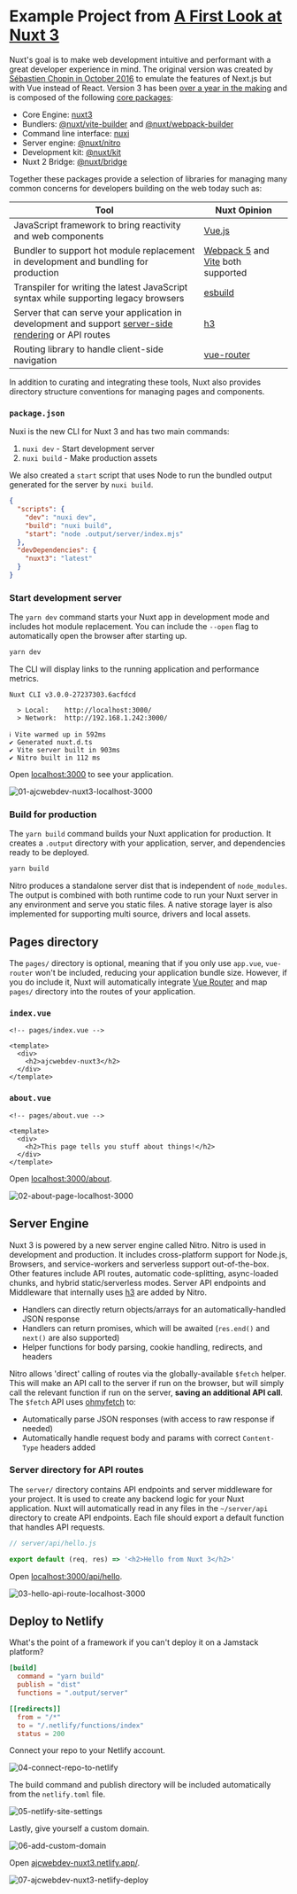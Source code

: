 # Example Project from [A First Look at Nuxt 3](https://dev.to/ajcwebdev/a-first-look-at-nuxt-3-1769)

Nuxt's goal is to make web development intuitive and performant with a great developer experience in mind. The original version was created by [Sébastien Chopin in October 2016](https://github.com/nuxt/nuxt.js/commit/0072ed31da6ce39d21046e05898f956cff190390) to emulate the features of Next.js but with Vue instead of React. Version 3 has been [over a year in the making](https://nuxtjs.org/announcements/nuxt3-beta/) and is composed of the following [core packages](https://github.com/nuxt/framework/tree/main/packages):

- Core Engine: [nuxt3](https://github.com/nuxt/framework/tree/main/packages/nuxt3)
- Bundlers: [@nuxt/vite-builder](https://github.com/nuxt/framework/tree/main/packages/vite) and [@nuxt/webpack-builder](https://github.com/nuxt/framework/tree/main/packages/webpack)
- Command line interface: [nuxi](https://github.com/nuxt/framework/tree/main/packages/nuxi)
- Server engine: [@nuxt/nitro](https://github.com/nuxt/framework/tree/main/packages/nitro)
- Development kit: [@nuxt/kit](https://github.com/nuxt/framework/tree/main/packages/kit)
- Nuxt 2 Bridge: [@nuxt/bridge](https://github.com/nuxt/framework/tree/main/packages/bridge)

Together these packages provide a selection of libraries for managing many common concerns for developers building on the web today such as:

|Tool|Nuxt Opinion|
|----|------------|
|JavaScript framework to bring reactivity and web components|[Vue.js](https://v3.vuejs.org)|
|Bundler to support hot module replacement in development and bundling for production|[Webpack 5](https://webpack.js.org/) and [Vite](https://vitejs.dev/) both supported|
|Transpiler for writing the latest JavaScript syntax while supporting legacy browsers|[esbuild](https://esbuild.github.io)|
|Server that can serve your application in development and support [server-side rendering](https://v3.vuejs.org/guide/ssr/introduction.html#what-is-server-side-rendering-ssr) or API routes|[h3](https://github.com/unjs/h3)|
|Routing library to handle client-side navigation|[vue-router](https://next.router.vuejs.org)|

In addition to curating and integrating these tools, Nuxt also provides directory structure conventions for managing pages and components.

### `package.json`

Nuxi is the new CLI for Nuxt 3 and has two main commands:
1. `nuxi dev` - Start development server
2. `nuxi build` - Make production assets

We also created a `start` script that uses Node to run the bundled output generated for the server by `nuxi build`.

```json
{
  "scripts": {
    "dev": "nuxi dev",
    "build": "nuxi build",
    "start": "node .output/server/index.mjs"
  },
  "devDependencies": {
    "nuxt3": "latest"
  }
}
```

### Start development server

The `yarn dev` command starts your Nuxt app in development mode and includes hot module replacement. You can include the `--open` flag to automatically open the browser after starting up.

```bash
yarn dev
```

The CLI will display links to the running application and performance metrics.

```
Nuxt CLI v3.0.0-27237303.6acfdcd

  > Local:    http://localhost:3000/
  > Network:  http://192.168.1.242:3000/

ℹ Vite warmed up in 592ms
✔ Generated nuxt.d.ts
✔ Vite server built in 903ms
✔ Nitro built in 112 ms
```

Open [localhost:3000](http://localhost:3000) to see your application.

![01-ajcwebdev-nuxt3-localhost-3000](https://dev-to-uploads.s3.amazonaws.com/uploads/articles/9oc49oolv9d31ljml352.png)

### Build for production

The `yarn build` command builds your Nuxt application for production. It creates a `.output` directory with your application, server, and dependencies ready to be deployed.

```bash
yarn build
```

Nitro produces a standalone server dist that is independent of `node_modules`. The output is combined with both runtime code to run your Nuxt server in any environment and serve you static files. A native storage layer is also implemented for supporting multi source, drivers and local assets.

## Pages directory

The `pages/` directory is optional, meaning that if you only use `app.vue`, `vue-router` won't be included, reducing your application bundle size. However, if you do include it, Nuxt will automatically integrate [Vue Router](https://next.router.vuejs.org/) and map `pages/` directory into the routes of your application.

### `index.vue`

```vue
<!-- pages/index.vue -->

<template>
  <div>
    <h2>ajcwebdev-nuxt3</h2>
  </div>
</template>
```

### `about.vue`

```vue
<!-- pages/about.vue -->

<template>
  <div>
    <h2>This page tells you stuff about things!</h2>
  </div>
</template>
```

Open [localhost:3000/about](http://localhost:3000/about).

![02-about-page-localhost-3000](https://dev-to-uploads.s3.amazonaws.com/uploads/articles/lyngyw7ae27x213gfu4f.png)

## Server Engine

Nuxt 3 is powered by a new server engine called Nitro. Nitro is used in development and production. It includes cross-platform support for Node.js, Browsers, and service-workers and serverless support out-of-the-box. Other features include API routes, automatic code-splitting, async-loaded chunks, and hybrid static/serverless modes. Server API endpoints and Middleware that internally uses [h3](https://github.com/unjs/h3) are added by Nitro.

* Handlers can directly return objects/arrays for an automatically-handled JSON response
* Handlers can return promises, which will be awaited (`res.end()` and `next()` are also supported)
* Helper functions for body parsing, cookie handling, redirects, and headers

Nitro allows 'direct' calling of routes via the globally-available `$fetch` helper. This will make an API call to the server if run on the browser, but will simply call the relevant function if run on the server, **saving an additional API call**. The `$fetch` API uses [ohmyfetch](https://github.com/unjs/ohmyfetch) to:

* Automatically parse JSON responses (with access to raw response if needed)
* Automatically handle request body and params with correct `Content-Type` headers added

### Server directory for API routes

The `server/` directory contains API endpoints and server middleware for your project. It is used to create any backend logic for your Nuxt application. Nuxt will automatically read in any files in the `~/server/api` directory to create API endpoints. Each file should export a default function that handles API requests.

```js
// server/api/hello.js

export default (req, res) => '<h2>Hello from Nuxt 3</h2>'
```

Open [localhost:3000/api/hello](http://localhost:3000/api/hello).

![03-hello-api-route-localhost-3000](https://dev-to-uploads.s3.amazonaws.com/uploads/articles/9g8nobz0clkvvmhw8e5o.png)

## Deploy to Netlify

What's the point of a framework if you can't deploy it on a Jamstack platform?

```toml
[build]
  command = "yarn build"
  publish = "dist"
  functions = ".output/server"

[[redirects]]
  from = "/*"
  to = "/.netlify/functions/index"
  status = 200
```

Connect your repo to your Netlify account.

![04-connect-repo-to-netlify](https://dev-to-uploads.s3.amazonaws.com/uploads/articles/z592uzltp4s5l3oyhzqv.png)

The build command and publish directory will be included automatically from the `netlify.toml` file.

![05-netlify-site-settings](https://dev-to-uploads.s3.amazonaws.com/uploads/articles/859hdgl9xdp8sxxmiosx.png)

Lastly, give yourself a custom domain.

![06-add-custom-domain](https://dev-to-uploads.s3.amazonaws.com/uploads/articles/g8o7fjemh6o7f8n8hbhd.png)

Open [ajcwebdev-nuxt3.netlify.app/](https://ajcwebdev-nuxt3.netlify.app/).

![07-ajcwebdev-nuxt3-netlify-deploy](https://dev-to-uploads.s3.amazonaws.com/uploads/articles/mrlsbltxfvo6rayxcbtl.png)

